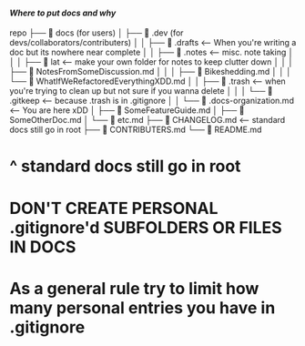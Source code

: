 #### *Where to put docs and why*

repo
  ├── 📁 docs (for users)
  │   ├── 📁 .dev (for devs/collaborators/contributers)
  │   │   ├── 📁 .drafts <-- When you're writing a doc but its nowhere near complete
  │   │   ├── 📁 .notes  <-- misc. note taking
  │   │   │   ├── 📁 lat <-- make your own folder for notes to keep clutter down
  │   │   │   ├── 📄 NotesFromSomeDiscussion.md
  │   │   │   ├── 📄 Bikeshedding.md
  │   │   │   └── 📄 WhatIfWeRefactoredEverythingXDD.md
  │   │   ├── 📁 .trash  <-- when you're trying to clean up but not sure if you wanna delete
  │   │   │   └── 📄 .gitkeep <-- because .trash is in .gitignore
  │   │   └── 📄 .docs-organization.md <-- You are here xDD
  │   ├── 📄 SomeFeatureGuide.md
  │   ├── 📄 SomeOtherDoc.md
  │   └── 📄 etc.md
  ├── 📄 CHANGELOG.md <-- standard docs still go in root
  ├── 📄 CONTRIBUTERS.md
  └── 📄 README.md
#      ^ standard docs still go in root

# DON'T CREATE PERSONAL .gitignore'd SUBFOLDERS OR FILES IN DOCS
# As a general rule try to limit how many personal entries you have in .gitignore
